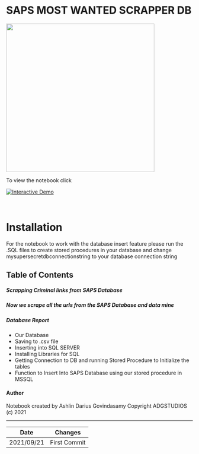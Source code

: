 # SAPS MOST WANTED SCRAPPER DB

<img src="https://upload.wikimedia.org/wikipedia/commons/thumb/2/2a/SAPS_badge.svg/1200px-SAPS_badge.svg.png" height = "400px">

To view the notebook click

<a href="https://colab.research.google.com/github/ADGSTUDIOS/ScrappingSAPSMostWanted/blob/main/ScrappingSAPSDatabase.ipynb" target="_parent"><img src="https://colab.research.google.com/assets/colab-badge.svg" alt="Interactive Demo"/></a>

<br>

<h1>Installation</h1>

<p>For the notebook to work with the database insert feature please run the .SQL files to create stored procedures in your database and change mysupersecretdbconnectionstring to your database connection string</p>

## Table of Contents

##### Scrapping Criminal links from SAPS Database


##### Now we scrape all the urls from the SAPS Database and data mine


##### Database Report
 - Our Database
 - Saving to .csv file
 - Inserting into SQL SERVER
 - Installing Libraries for SQL
 - Getting Connection to DB and running Stored Procedure to Initialize the tables
 - Function to Insert Into SAPS Database using our stored procedure in MSSQL

#### Author
Notebook created by Ashlin Darius Govindasamy
Copyright ADGSTUDIOS (c) 2021

------------------------------
| Date        | Changes      |
|-------------|--------------|
| 2021/09/21  | First Commit |
